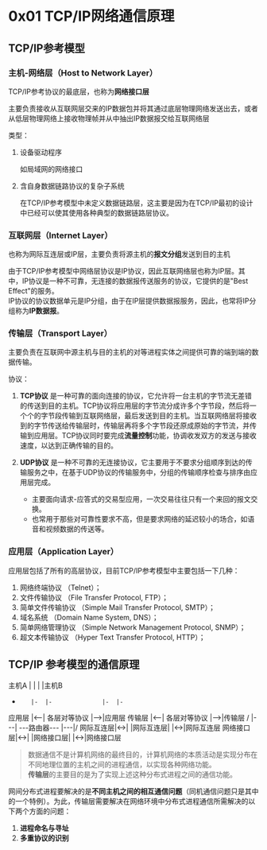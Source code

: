 # 0x01 TCP/IP网络通信原理

## TCP/IP参考模型

### 主机-网络层（Host to Network Layer）

TCP/IP参考协议的最底层，也称为**网络接口层**

主要负责接收从互联网层交来的IP数据包并将其通过底层物理网络发送出去，或者从低层物理网络上接收物理帧并从中抽出IP数据报交给互联网络层

类型：
1. 设备驱动程序

    如局域网的网络接口

2. 含自身数据链路协议的复杂子系统

    在TCP/IP参考模型中未定义数据链路层，这主要是因为在TCP/IP最初的设计中已经可以使其使用各种典型的数据链路层协议。
    
### 互联网层（Internet Layer）

也称为网际互连层或IP层，主要负责将源主机的**报文分组**发送到目的主机

由于TCP/IP参考模型中网络层协议是IP协议，因此互联网络层也称为IP层。其中，IP协议是一种不可靠，无连接的数据报传送服务的协议，它提供的是"Best Effect"的服务。  
IP协议的协议数据单元是IP分组，由于在IP层提供数据报服务，因此，也常将IP分组称为**IP数据报**。

### 传输层（Transport Layer）

主要负责在互联网中源主机与目的主机的对等进程实体之间提供可靠的端到端的数据传输。

协议：

1. **TCP协议** 是一种可靠的面向连接的协议，它允许将一台主机的字节流无差错的传送到目的主机。TCP协议将应用层的字节流分成许多个字节段，然后将一个个的字节段传输到互联网络层，最后发送到目的主机。当互联网络层将接收到的字节传送给传输层时，传输层再将多个字节段还原成原始的字节流，并传输到应用层。TCP协议同时要完成**流量控制**功能，协调收发双方的发送与接收速度，以达到正确传输的目的。
2. **UDP协议** 是一种不可靠的无连接协议，它主要用于不要求分组顺序到达的传输服务之中，在基于UDP协议的传输服务中，分组的传输顺序检查与排序由应用层完成。
    
    - 主要面向请求-应答式的交易型应用，一次交易往往只有一个来回的报文交换。
    - 也常用于那些对可靠性要求不高，但是要求网络的延迟较小的场合，如语音和视频数据的传送等。

### 应用层（Application Layer）

应用层包括了所有的高层协议，目前TCP/IP参考模型中主要包括一下几种：

1. 网络终端协议 （Telnet）；
2. 文件传输协议 （File Transfer Protocol, FTP）；
3. 简单文件传输协议 （Simple Mail Transfer Protocol, SMTP）；
4. 域名系统 （Domain Name System, DNS）；
5. 简单网络管理协议 （Simple Network Management Protocol, SNMP）；
6. 超文本传输协议 （Hyper Text Transfer Protocol, HTTP）；


## TCP/IP 参考模型的通信原理

主机A    |   |               |  |主机B
-        |-  |-              |-  |-
应用层    |<--|  各层对等协议  |-->|应用层
传输层    |<--|  各层对等协议  |-->|传输层
/        |---|  ---路由器---  |---|/
网际互连层|<->| \|网际互连层\| |<->|网际互连层
网络接口层|<->| \|网络接口层\| |<->|网络接口层


> 数据通信不是计算机网络的最终目的，计算机网络的本质活动是实现分布在不同地理位置的主机之间的进程通信，以实现各种网络功能。  
**传输层**的主要目的是为了实现上述这种分布式进程之间的通信功能。

网间分布式进程要解决的是**不同主机之间的相互通信问题**（同机通信问题只是其中的一个特例）。为此，传输层需要解决在网络环境中分布式进程通信所需解决的以下两个方面的问题：

1. **进程命名与寻址** 
2. **多重协议的识别**